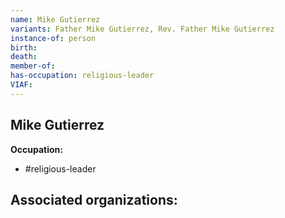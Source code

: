 ```yaml
---
name: Mike Gutierrez
variants: Father Mike Gutierrez, Rev. Father Mike Gutierrez
instance-of: person
birth: 
death: 
member-of: 
has-occupation: religious-leader
VIAF: 
---
```

## Mike Gutierrez

**Occupation:** 
- #religious-leader

**Associated organizations:** 
- 